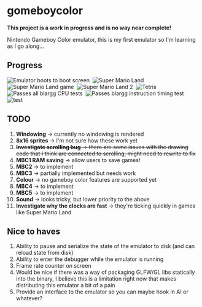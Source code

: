 gomeboycolor
============================
**This project is a work in progress and is no way near complete!**

Nintendo Gameboy Color emulator, this is my first emulator so I'm learning as I go along...

Progress
---------------------------
![Emulator boots to boot screen](https://github.com/djhworld/gomeboycolor/raw/master/images/boot_sequence.png)&nbsp;
![Super Mario Land](https://github.com/djhworld/gomeboycolor/raw/master/images/sml.gb.png)&nbsp;
![Super Mario Land game](https://github.com/djhworld/gomeboycolor/raw/master/images/sml_game.gb.png)&nbsp;
![Super Mario Land 2](https://github.com/djhworld/gomeboycolor/raw/master/images/sml2.gb.png)&nbsp;
![Tetris](https://github.com/djhworld/gomeboycolor/raw/master/images/tetris.gb.png)&nbsp;
![Passes all blargg CPU tests](https://github.com/djhworld/gomeboycolor/raw/master/images/cpu_instrs.gb.png)&nbsp;
![Passes blargg instruction timing test](https://github.com/djhworld/gomeboycolor/raw/master/images/instr_timing.gb.png)&nbsp;
![test](https://github.com/djhworld/gomeboycolor/raw/master/images/test.gb.png)&nbsp;

TODO
---------------------------
1. **Windowing** -> currently no windowing is rendered
2. **8x16 sprites** -> I'm not sure how these work yet
3. ~~**Investigate scrolling bug** -> there are some issues with the drawing code that I think are connected to scrolling, might need to rewrite to fix~~
4. **MBC1 RAM saving** -> allow users to save games!
5. **MBC2** -> to implement
6. **MBC3** -> partially implemented but needs work
7. **Colour** -> no gameboy color features are supported yet
8. **MBC4** -> to implement
9. **MBC5** -> to implement
10. **Sound** -> looks tricky, but lower priority to the above
11. **Investigate why the clocks are fast** -> they're ticking quickly in games like Super Mario Land

Nice to haves
---------------------------
1. Ability to pause and serialize the state of the emulator to disk (and can reload state from disk)
2. Ability to enter the debugger while the emulator is running
3. Frame rate counter on screen
4. Would be nice if there was a way of packaging GLFW/GL libs statically into the binary, I believe this is a limitation right now that makes distributing this emulator a bit of a pain
5. Provide an interface to the emulator so you can maybe hook in AI or whatever?

